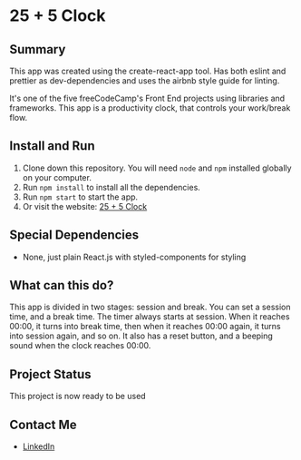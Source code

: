 # 25 + 5 Clock

## Summary
This app was created using the create-react-app tool. Has both eslint and prettier as dev-dependencies and uses the airbnb style guide for linting.

It's one of the five freeCodeCamp's Front End projects using libraries and frameworks.
This app is a productivity clock, that controls your work/break flow.

## Install and Run
1. Clone down this repository. You will need `node` and `npm` installed globally on your computer.
2. Run `npm install` to install all the dependencies.
3. Run `npm start` to start the app.
4. Or visit the website: [25 + 5 Clock](https://gusvianadev.github.io/fcc-break-clock/)

## Special Dependencies
- None, just plain React.js with styled-components for styling

## What can this do?
This app is divided in two stages: session and break. You can set a session time, and a break time. The timer always starts at session. When it reaches 00:00, it turns into break time, then when it reaches 00:00 again, it turns into session again, and so on. It also has a reset button, and a beeping sound when the clock reaches 00:00.

## Project Status
This project is now ready to be used

## Contact Me
-   [LinkedIn](https://www.linkedin.com/in/gus-viana-dev/)
